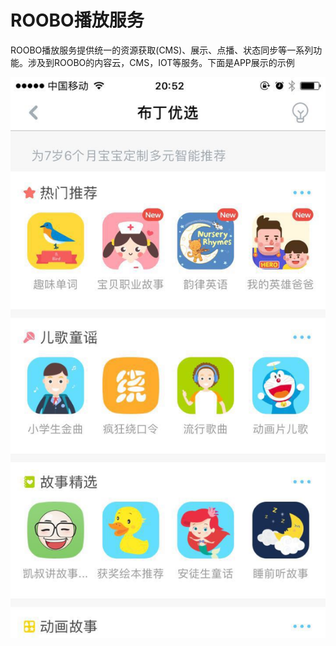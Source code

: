 # ROOBO播放服务

ROOBO播放服务提供统一的资源获取\(CMS\)、展示、点播、状态同步等一系列功能。涉及到ROOBO的内容云，CMS，IOT等服务。下面是APP展示的示例



![](/assets/import3.png)

